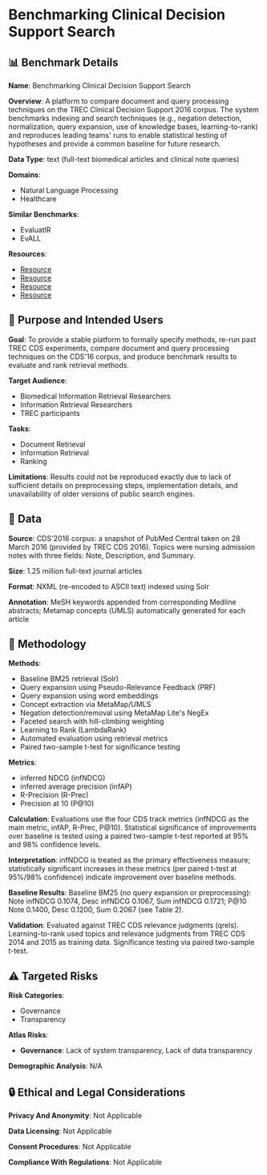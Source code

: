 # Benchmarking Clinical Decision Support Search

## 📊 Benchmark Details

**Name**: Benchmarking Clinical Decision Support Search

**Overview**: A platform to compare document and query processing techniques on the TREC Clinical Decision Support 2016 corpus. The system benchmarks indexing and search techniques (e.g., negation detection, normalization, query expansion, use of knowledge bases, learning-to-rank) and reproduces leading teams' runs to enable statistical testing of hypotheses and provide a common baseline for future research.

**Data Type**: text (full-text biomedical articles and clinical note queries)

**Domains**:
- Natural Language Processing
- Healthcare

**Similar Benchmarks**:
- EvaluatIR
- EvALL

**Resources**:
- [Resource](https://arxiv.org/abs/1801.09322)
- [Resource](http://lucene.apache.org/solr/)
- [Resource](https://www.ncbi.nlm.nih.gov/pubmed/)
- [Resource](https://www.evaluatIR.org)

## 🎯 Purpose and Intended Users

**Goal**: To provide a stable platform to formally specify methods, re-run past TREC CDS experiments, compare document and query processing techniques on the CDS'16 corpus, and produce benchmark results to evaluate and rank retrieval methods.

**Target Audience**:
- Biomedical Information Retrieval Researchers
- Information Retrieval Researchers
- TREC participants

**Tasks**:
- Document Retrieval
- Information Retrieval
- Ranking

**Limitations**: Results could not be reproduced exactly due to lack of sufficient details on preprocessing steps, implementation details, and unavailability of older versions of public search engines.

## 💾 Data

**Source**: CDS'2016 corpus: a snapshot of PubMed Central taken on 28 March 2016 (provided by TREC CDS 2016). Topics were nursing admission notes with three fields: Note, Description, and Summary.

**Size**: 1.25 million full-text journal articles

**Format**: NXML (re-encoded to ASCII text) indexed using Solr

**Annotation**: MeSH keywords appended from corresponding Medline abstracts; Metamap concepts (UMLS) automatically generated for each article

## 🔬 Methodology

**Methods**:
- Baseline BM25 retrieval (Solr)
- Query expansion using Pseudo-Relevance Feedback (PRF)
- Query expansion using word embeddings
- Concept extraction via MetaMap/UMLS
- Negation detection/removal using MetaMap Lite's NegEx
- Faceted search with hill-climbing weighting
- Learning to Rank (LambdaRank)
- Automated evaluation using retrieval metrics
- Paired two-sample t-test for significance testing

**Metrics**:
- inferred NDCG (infNDCG)
- inferred average precision (infAP)
- R-Precision (R-Prec)
- Precision at 10 (P@10)

**Calculation**: Evaluations use the four CDS track metrics (infNDCG as the main metric, infAP, R-Prec, P@10). Statistical significance of improvements over baseline is tested using a paired two-sample t-test reported at 95% and 98% confidence levels.

**Interpretation**: infNDCG is treated as the primary effectiveness measure; statistically significant increases in these metrics (per paired t-test at 95%/98% confidence) indicate improvement over baseline methods.

**Baseline Results**: Baseline BM25 (no query expansion or preprocessing): Note infNDCG 0.1074, Desc infNDCG 0.1067, Sum infNDCG 0.1721; P@10 Note 0.1400, Desc 0.1200, Sum 0.2067 (see Table 2).

**Validation**: Evaluated against TREC CDS relevance judgments (qrels). Learning-to-rank used topics and relevance judgments from TREC CDS 2014 and 2015 as training data. Significance testing via paired two-sample t-test.

## ⚠️ Targeted Risks

**Risk Categories**:
- Governance
- Transparency

**Atlas Risks**:
- **Governance**: Lack of system transparency, Lack of data transparency

**Demographic Analysis**: N/A

## 🔒 Ethical and Legal Considerations

**Privacy And Anonymity**: Not Applicable

**Data Licensing**: Not Applicable

**Consent Procedures**: Not Applicable

**Compliance With Regulations**: Not Applicable
